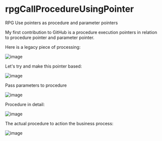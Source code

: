 # rpgCallProcedureUsingPointer
RPG Use pointers as procedure and parameter pointers

My first contribution to GitHub is a procedure execution pointers in relation to procedure pointer and parameter pointer.

Here is a legacy piece of processing:

![image](https://github.com/bhavlar/rpgCallProcedureUsingPointer/assets/62497210/78a08252-82ca-4b2b-9f7d-8677c5803460)

Let's try and make this pointer based:

![image](https://github.com/bhavlar/rpgCallProcedureUsingPointer/assets/62497210/dbed13b3-8050-436e-8340-f16f3d41ed2a)

Pass parameters to procedure

![image](https://github.com/bhavlar/rpgCallProcedureUsingPointer/assets/62497210/c8dce91f-24bb-40af-a060-7a7557ec119a)

Procedure in detail:

![image](https://github.com/bhavlar/rpgCallProcedureUsingPointer/assets/62497210/aa501626-ded7-420a-8d4d-e1c65540cbbc)

The actual procedure to action the business process:

![image](https://github.com/bhavlar/rpgCallProcedureUsingPointer/assets/62497210/4168e1c3-cdcf-459a-a148-c8143c4e6697)


